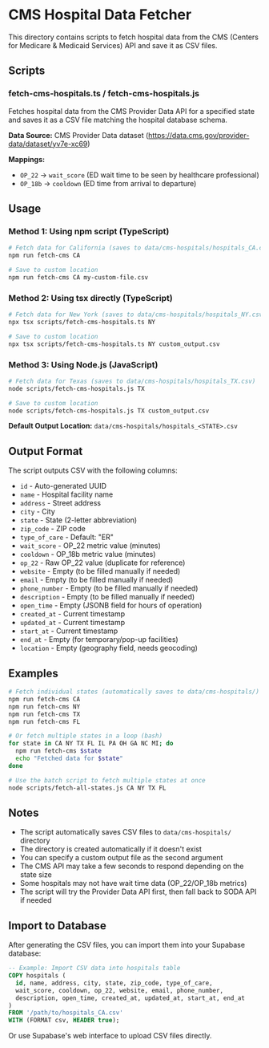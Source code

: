 # CMS Hospital Data Fetcher

This directory contains scripts to fetch hospital data from the CMS (Centers for Medicare & Medicaid Services) API and save it as CSV files.

## Scripts

### fetch-cms-hospitals.ts / fetch-cms-hospitals.js

Fetches hospital data from the CMS Provider Data API for a specified state and saves it as a CSV file matching the hospital database schema.

**Data Source:** CMS Provider Data dataset (https://data.cms.gov/provider-data/dataset/yv7e-xc69)

**Mappings:**
- `OP_22` → `wait_score` (ED wait time to be seen by healthcare professional)
- `OP_18b` → `cooldown` (ED time from arrival to departure)

## Usage

### Method 1: Using npm script (TypeScript)
```bash
# Fetch data for California (saves to data/cms-hospitals/hospitals_CA.csv)
npm run fetch-cms CA

# Save to custom location
npm run fetch-cms CA my-custom-file.csv
```

### Method 2: Using tsx directly (TypeScript)
```bash
# Fetch data for New York (saves to data/cms-hospitals/hospitals_NY.csv)
npx tsx scripts/fetch-cms-hospitals.ts NY

# Save to custom location
npx tsx scripts/fetch-cms-hospitals.ts NY custom_output.csv
```

### Method 3: Using Node.js (JavaScript)
```bash
# Fetch data for Texas (saves to data/cms-hospitals/hospitals_TX.csv)
node scripts/fetch-cms-hospitals.js TX

# Save to custom location
node scripts/fetch-cms-hospitals.js TX custom_output.csv
```

**Default Output Location:** `data/cms-hospitals/hospitals_<STATE>.csv`

## Output Format

The script outputs CSV with the following columns:
- `id` - Auto-generated UUID
- `name` - Hospital facility name
- `address` - Street address
- `city` - City
- `state` - State (2-letter abbreviation)
- `zip_code` - ZIP code
- `type_of_care` - Default: "ER"
- `wait_score` - OP_22 metric value (minutes)
- `cooldown` - OP_18b metric value (minutes)
- `op_22` - Raw OP_22 value (duplicate for reference)
- `website` - Empty (to be filled manually if needed)
- `email` - Empty (to be filled manually if needed)
- `phone_number` - Empty (to be filled manually if needed)
- `description` - Empty (to be filled manually if needed)
- `open_time` - Empty (JSONB field for hours of operation)
- `created_at` - Current timestamp
- `updated_at` - Current timestamp
- `start_at` - Current timestamp
- `end_at` - Empty (for temporary/pop-up facilities)
- `location` - Empty (geography field, needs geocoding)

## Examples

```bash
# Fetch individual states (automatically saves to data/cms-hospitals/)
npm run fetch-cms CA
npm run fetch-cms NY
npm run fetch-cms TX
npm run fetch-cms FL

# Or fetch multiple states in a loop (bash)
for state in CA NY TX FL IL PA OH GA NC MI; do
  npm run fetch-cms $state
  echo "Fetched data for $state"
done

# Use the batch script to fetch multiple states at once
node scripts/fetch-all-states.js CA NY TX FL
```

## Notes

- The script automatically saves CSV files to `data/cms-hospitals/` directory
- The directory is created automatically if it doesn't exist
- You can specify a custom output file as the second argument
- The CMS API may take a few seconds to respond depending on the state size
- Some hospitals may not have wait time data (OP_22/OP_18b metrics)
- The script will try the Provider Data API first, then fall back to SODA API if needed

## Import to Database

After generating the CSV files, you can import them into your Supabase database:

```sql
-- Example: Import CSV data into hospitals table
COPY hospitals (
  id, name, address, city, state, zip_code, type_of_care,
  wait_score, cooldown, op_22, website, email, phone_number,
  description, open_time, created_at, updated_at, start_at, end_at
)
FROM '/path/to/hospitals_CA.csv'
WITH (FORMAT csv, HEADER true);
```

Or use Supabase's web interface to upload CSV files directly.
